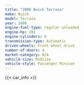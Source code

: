 ```yaml
---
title: "2006 Buick Terraza"
make: Buick
model: Terraza
year: 2006
engine-fuel-type: regular unleaded
engine-hp: 201
engine-cylinders: 6
transmission-type: Automatic
driven-wheels: Front wheel drive
number-of-doors: 4
market-category: N/A
vehicle-size: Midsize
vehicle-style: Passenger Minivan
---
```


{{< car_info >}}
